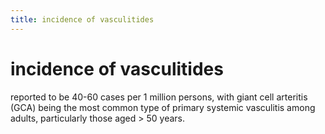 ```yaml
---
title: incidence of vasculitides
---
```

# incidence of vasculitides

reported to be 40-60 cases per 1 million persons, with giant cell arteritis (GCA) being the most common type of primary systemic vasculitis among adults, particularly those aged > 50 years.
